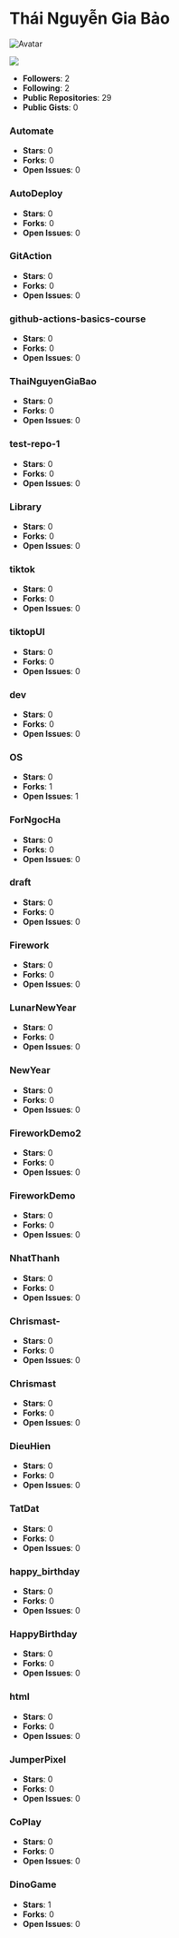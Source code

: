 # Thái Nguyễn Gia Bảo

![Avatar](https://avatars.githubusercontent.com/u/122772333?v=4)

![](http://github-profile-summary-cards.vercel.app/api/cards/profile-details?username=ThaiNguyenGiaBao&theme=default)



- **Followers**: 2
- **Following**: 2
- **Public Repositories**: 29
- **Public Gists**: 0

### Automate

- **Stars**: 0
- **Forks**: 0
- **Open Issues**: 0



### AutoDeploy

- **Stars**: 0
- **Forks**: 0
- **Open Issues**: 0



### GitAction

- **Stars**: 0
- **Forks**: 0
- **Open Issues**: 0



### github-actions-basics-course

- **Stars**: 0
- **Forks**: 0
- **Open Issues**: 0



### ThaiNguyenGiaBao

- **Stars**: 0
- **Forks**: 0
- **Open Issues**: 0



### test-repo-1

- **Stars**: 0
- **Forks**: 0
- **Open Issues**: 0



### Library

- **Stars**: 0
- **Forks**: 0
- **Open Issues**: 0



### tiktok

- **Stars**: 0
- **Forks**: 0
- **Open Issues**: 0



### tiktopUI

- **Stars**: 0
- **Forks**: 0
- **Open Issues**: 0



### dev

- **Stars**: 0
- **Forks**: 0
- **Open Issues**: 0



### OS

- **Stars**: 0
- **Forks**: 1
- **Open Issues**: 1



### ForNgocHa

- **Stars**: 0
- **Forks**: 0
- **Open Issues**: 0



### draft

- **Stars**: 0
- **Forks**: 0
- **Open Issues**: 0



### Firework

- **Stars**: 0
- **Forks**: 0
- **Open Issues**: 0



### LunarNewYear

- **Stars**: 0
- **Forks**: 0
- **Open Issues**: 0



### NewYear

- **Stars**: 0
- **Forks**: 0
- **Open Issues**: 0



### FireworkDemo2

- **Stars**: 0
- **Forks**: 0
- **Open Issues**: 0



### FireworkDemo

- **Stars**: 0
- **Forks**: 0
- **Open Issues**: 0



### NhatThanh

- **Stars**: 0
- **Forks**: 0
- **Open Issues**: 0



### Chrismast-

- **Stars**: 0
- **Forks**: 0
- **Open Issues**: 0



### Chrismast

- **Stars**: 0
- **Forks**: 0
- **Open Issues**: 0



### DieuHien

- **Stars**: 0
- **Forks**: 0
- **Open Issues**: 0



### TatDat

- **Stars**: 0
- **Forks**: 0
- **Open Issues**: 0



### happy_birthday

- **Stars**: 0
- **Forks**: 0
- **Open Issues**: 0



### HappyBirthday

- **Stars**: 0
- **Forks**: 0
- **Open Issues**: 0



### html

- **Stars**: 0
- **Forks**: 0
- **Open Issues**: 0



### JumperPixel

- **Stars**: 0
- **Forks**: 0
- **Open Issues**: 0



### CoPlay

- **Stars**: 0
- **Forks**: 0
- **Open Issues**: 0



### DinoGame

- **Stars**: 1
- **Forks**: 0
- **Open Issues**: 0

